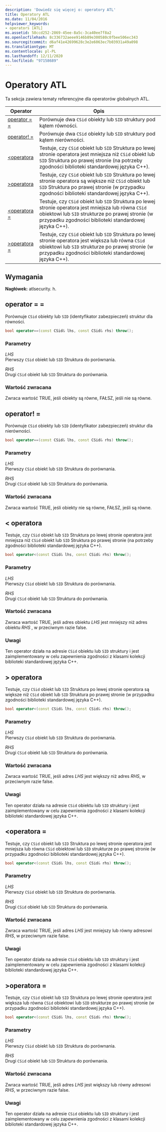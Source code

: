 ```yaml
---
description: 'Dowiedz się więcej o: operatory ATL'
title: Operatory ATL
ms.date: 11/04/2016
helpviewer_keywords:
- operators [ATL]
ms.assetid: 58ccd252-2869-45ee-8a5c-3ca40ee7f8a2
ms.openlocfilehash: 8c336732aeee9146b89e300580c0fbee506ec343
ms.sourcegitcommit: d6af41e42699628c3e2e6063ec7b03931a49a098
ms.translationtype: MT
ms.contentlocale: pl-PL
ms.lasthandoff: 12/11/2020
ms.locfileid: "97158689"
---
```

# <a name="atl-operators"></a>Operatory ATL

Ta sekcja zawiera tematy referencyjne dla operatorów globalnych ATL.

|Operator|Opis|
|--------------|-----------------|
|[operator = =](#operator_eq_eq)|Porównuje dwa `CSid` obiekty lub `SID` struktury pod kątem równości.|
|[operator! =](#operator_neq)|Porównuje dwa `CSid` obiekty lub `SID` struktury pod kątem nierówności.|
|[<operatora ](#operator_lt)|Testuje, czy `CSid` obiekt lub `SID` Struktura po lewej stronie operatora jest mniejsza niż `CSid` obiekt lub `SID` Struktura po prawej stronie (na potrzeby zgodności biblioteki standardowej języka C++).|
|[>operatora ](#operator_gt)|Testuje, czy `CSid` obiekt lub `SID` Struktura po lewej stronie operatora są większe niż `CSid` obiekt lub `SID` Struktura po prawej stronie (w przypadku zgodności biblioteki standardowej języka C++).|
|[<operatora =](#operator_lt__eq)|Testuje, czy `CSid` obiekt lub `SID` Struktura po lewej stronie operatora jest mniejsza lub równa `CSid` obiektowi lub `SID` strukturze po prawej stronie (w przypadku zgodności biblioteki standardowej języka C++).|
|[>operatora =](#operator_gt__eq)|Testuje, czy `CSid` obiekt lub `SID` Struktura po lewej stronie operatora jest większa lub równa `CSid` obiektowi lub `SID` strukturze po prawej stronie (w przypadku zgodności biblioteki standardowej języka C++).|

## <a name="requirements"></a>Wymagania

**Nagłówek:** atlsecurity. h.

## <a name="operator-"></a><a name="operator_eq_eq"></a> operator = =

Porównuje `CSid` obiekty lub `SID` (identyfikator zabezpieczeń) struktur dla równości.

```cpp
bool operator==(const CSid& lhs, const CSid& rhs) throw();
```

### <a name="parameters"></a>Parametry

*LHS*<br/>
Pierwszy `CSid` obiekt lub `SID` Struktura do porównania.

*RHS*<br/>
Drugi `CSid` obiekt lub `SID` Struktura do porównania.

### <a name="return-value"></a>Wartość zwracana

Zwraca wartość TRUE, jeśli obiekty są równe, FAŁSZ, jeśli nie są równe.

## <a name="operator-"></a><a name="operator_neq"></a> operator! =

Porównuje `CSid` obiekty lub `SID` (identyfikator zabezpieczeń) struktur dla nierówności.

```cpp
bool operator==(const CSid& lhs, const CSid& rhs) throw();
```

### <a name="parameters"></a>Parametry

*LHS*<br/>
Pierwszy `CSid` obiekt lub `SID` Struktura do porównania.

*RHS*<br/>
Drugi `CSid` obiekt lub `SID` Struktura do porównania.

### <a name="return-value"></a>Wartość zwracana

Zwraca wartość TRUE, jeśli obiekty nie są równe, FAŁSZ, jeśli są równe.

## <a name="operator-"></a><a name="operator_lt"></a> < operatora

Testuje, czy `CSid` obiekt lub `SID` Struktura po lewej stronie operatora jest mniejsza niż `CSid` obiekt lub `SID` Struktura po prawej stronie (na potrzeby zgodności biblioteki standardowej języka C++).

```cpp
bool operator<(const CSid& lhs, const CSid& rhs) throw();
```

### <a name="parameters"></a>Parametry

*LHS*<br/>
Pierwszy `CSid` obiekt lub `SID` Struktura do porównania.

*RHS*<br/>
Drugi `CSid` obiekt lub `SID` Struktura do porównania.

### <a name="return-value"></a>Wartość zwracana

Zwraca wartość TRUE, jeśli adres obiektu *LHS* jest mniejszy niż adres obiektu *RHS* , w przeciwnym razie false.

### <a name="remarks"></a>Uwagi

Ten operator działa na adresie `CSid` obiektu lub `SID` struktury i jest zaimplementowany w celu zapewnienia zgodności z klasami kolekcji biblioteki standardowej języka C++.

## <a name="operator-"></a><a name="operator_gt"></a> > operatora

Testuje, czy `CSid` obiekt lub `SID` Struktura po lewej stronie operatora są większe niż `CSid` obiekt lub `SID` Struktura po prawej stronie (w przypadku zgodności biblioteki standardowej języka C++).

```cpp
bool operator<(const CSid& lhs, const CSid& rhs) throw();
```

### <a name="parameters"></a>Parametry

*LHS*<br/>
Pierwszy `CSid` obiekt lub `SID` Struktura do porównania.

*RHS*<br/>
Drugi `CSid` obiekt lub `SID` Struktura do porównania.

### <a name="return-value"></a>Wartość zwracana

Zwraca wartość TRUE, jeśli adres *LHS* jest większy niż adres *RHS*, w przeciwnym razie false.

### <a name="remarks"></a>Uwagi

Ten operator działa na adresie `CSid` obiektu lub `SID` struktury i jest zaimplementowany w celu zapewnienia zgodności z klasami kolekcji biblioteki standardowej języka C++.

## <a name="operator-"></a><a name="operator_lt__eq"></a> <operatora =

Testuje, czy `CSid` obiekt lub `SID` Struktura po lewej stronie operatora jest mniejsza lub równa `CSid` obiektowi lub `SID` strukturze po prawej stronie (w przypadku zgodności biblioteki standardowej języka C++).

```cpp
bool operator<(const CSid& lhs, const CSid& rhs) throw();
```

### <a name="parameters"></a>Parametry

*LHS*<br/>
Pierwszy `CSid` obiekt lub `SID` Struktura do porównania.

*RHS*<br/>
Drugi `CSid` obiekt lub `SID` Struktura do porównania.

### <a name="return-value"></a>Wartość zwracana

Zwraca wartość TRUE, jeśli adres *LHS* jest mniejszy lub równy adresowi *RHS*, w przeciwnym razie false.

### <a name="remarks"></a>Uwagi

Ten operator działa na adresie `CSid` obiektu lub `SID` struktury i jest zaimplementowany w celu zapewnienia zgodności z klasami kolekcji biblioteki standardowej języka C++.

## <a name="operator-"></a><a name="operator_gt__eq"></a> >operatora =

Testuje, czy `CSid` obiekt lub `SID` Struktura po lewej stronie operatora jest większa lub równa `CSid` obiektowi lub `SID` strukturze po prawej stronie (w przypadku zgodności biblioteki standardowej języka C++).

```cpp
bool operator<(const CSid& lhs, const CSid& rhs) throw();
```

### <a name="parameters"></a>Parametry

*LHS*<br/>
Pierwszy `CSid` obiekt lub `SID` Struktura do porównania.

*RHS*<br/>
Drugi `CSid` obiekt lub `SID` Struktura do porównania.

### <a name="return-value"></a>Wartość zwracana

Zwraca wartość TRUE, jeśli adres *LHS* jest większy lub równy adresowi *RHS*, w przeciwnym razie false.

### <a name="remarks"></a>Uwagi

Ten operator działa na adresie `CSid` obiektu lub `SID` struktury i jest zaimplementowany w celu zapewnienia zgodności z klasami kolekcji biblioteki standardowej języka C++.
